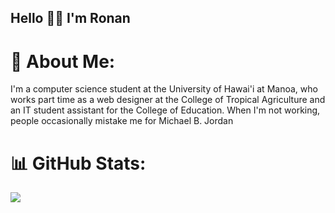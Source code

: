 ## Hello 🤙🏼 I'm Ronan

# 💫 About Me:
I'm a computer science student at the University of Hawai'i at Manoa, who works part time as a web designer at the College of Tropical Agriculture and an IT student assistant for the College of Education. When I'm not working, people occasionally mistake me for Michael B. Jordan

# 📊 GitHub Stats:
![](https://github-readme-stats.vercel.app/api?username=RonanAndal&theme=tokyonight&hide_border=false&include_all_commits=false&count_private=false)<br/>

